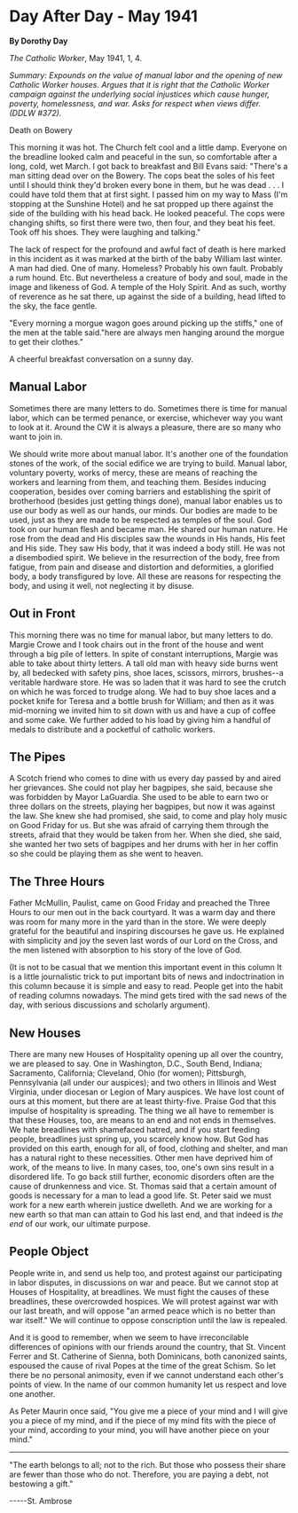 Day After Day - May 1941
========================

**By Dorothy Day**

*The Catholic Worker*, May 1941, 1, 4.

*Summary: Expounds on the value of manual labor and the opening of new
Catholic Worker houses. Argues that it is right that the Catholic Worker
campaign against the underlying social injustices which cause hunger,
poverty, homelessness, and war. Asks for respect when views differ.
(DDLW \#372).*

Death on Bowery

This morning it was hot. The Church felt cool and a little damp.
Everyone on the breadline looked calm and peaceful in the sun, so
comfortable after a long, cold, wet March. I got back to breakfast and
Bill Evans said: "There's a man sitting dead over on the Bowery. The
cops beat the soles of his feet until I should think they'd broken every
bone in them, but he was dead . . . I could have told them that at first
sight. I passed him on my way to Mass (I'm stopping at the Sunshine
Hotel) and he sat propped up there against the side of the building with
his head back. He looked peaceful. The cops were changing shifts, so
first there were two, then four, and they beat his feet. Took off his
shoes. They were laughing and talking."

The lack of respect for the profound and awful fact of death is here
marked in this incident as it was marked at the birth of the baby
William last winter. A man had died. One of many. Homeless? Probably his
own fault. Probably a rum hound. Etc. But nevertheless a creature of
body and soul, made in the image and likeness of God. A temple of the
Holy Spirit. And as such, worthy of reverence as he sat there, up
against the side of a building, head lifted to the sky, the face gentle.

"Every morning a morgue wagon goes around picking up the stiffs," one of
the men at the table said."here are always men hanging around the morgue
to get their clothes."

A cheerful breakfast conversation on a sunny day.

Manual Labor
------------

Sometimes there are many letters to do. Sometimes there is time for
manual labor, which can be termed penance, or exercise, whichever way
you want to look at it. Around the CW it is always a pleasure, there are
so many who want to join in.

We should write more about manual labor. It's another one of the
foundation stones of the work, of the social edifice we are trying to
build. Manual labor, voluntary poverty, works of mercy, these are means
of reaching the workers and learning from them, and teaching them.
Besides inducing cooperation, besides over coming barriers and
establishing the spirit of brotherhood (besides just getting things
done), manual labor enables us to use our body as well as our hands, our
minds. Our bodies are made to be used, just as they are made to be
respected as temples of the soul. God took on our human flesh and became
man. He shared our human nature. He rose from the dead and His disciples
saw the wounds in His hands, His feet and His side. They saw His body,
that it was indeed a body still. He was not a disembodied spirit. We
believe in the resurrection of the body, free from fatigue, from pain
and disease and distortion and deformities, a glorified body, a body
transfigured by love. All these are reasons for respecting the body, and
using it well, not neglecting it by disuse.

Out in Front
------------

This morning there was no time for manual labor, but many letters to do.
Margie Crowe and I took chairs out in the front of the house and went
through a big pile of letters. In spite of constant interruptions,
Margie was able to take about thirty letters. A tall old man with heavy
side burns went by, all bedecked with safety pins, shoe laces, scissors,
mirrors, brushes--a veritable hardware store. He was so laden that it
was hard to see the crutch on which he was forced to trudge along. We
had to buy shoe laces and a pocket knife for Teresa and a bottle brush
for William; and then as it was mid-morning we invited him to sit down
with us and have a cup of coffee and some cake. We further added to his
load by giving him a handful of medals to distribute and a pocketful of
catholic workers.

The Pipes
---------

A Scotch friend who comes to dine with us every day passed by and aired
her grievances. She could not play her bagpipes, she said, because she
was forbidden by Mayor LaGuardia. She used to be able to earn two or
three dollars on the streets, playing her bagpipes, but now it was
against the law. She knew she had promised, she said, to come and play
holy music on Good Friday for us. But she was afraid of carrying them
through the streets, afraid that they would be taken from her. When she
died, she said, she wanted her two sets of bagpipes and her drums with
her in her coffin so she could be playing them as she went to heaven.

The Three Hours
---------------

Father McMullin, Paulist, came on Good Friday and preached the Three
Hours to our men out in the back courtyard. It was a warm day and there
was room for many more in the yard than in the store. We were deeply
grateful for the beautiful and inspiring discourses he gave us. He
explained with simplicity and joy the seven last words of our Lord on
the Cross, and the men listened with absorption to his story of the love
of God.

(It is not to be casual that we mention this important event in this
column It is a little journalistic trick to put important bits of news
and indoctrination in this column because it is simple and easy to read.
People get into the habit of reading columns nowadays. The mind gets
tired with the sad news of the day, with serious discussions and
scholarly argument).

New Houses
----------

There are many new Houses of Hospitality opening up all over the
country, we are pleased to say. One in Washington, D.C., South Bend,
Indiana; Sacramento, California; Cleveland, Ohio (for women);
Pittsburgh, Pennsylvania (all under our auspices); and two others in
Illinois and West Virginia, under diocesan or Legion of Mary auspices.
We have lost count of ours at this moment, but there are at least
thirty-five. Praise God that this impulse of hospitality is spreading.
The thing we all have to remember is that these Houses, too, are means
to an end and not ends in themselves. We hate breadlines with shamefaced
hatred, and if you start feeding people, breadlines just spring up, you
scarcely know how. But God has provided on this earth, enough for all,
of food, clothing and shelter, and man has a natural right to these
necessities. Other men have deprived him of work, of the means to live.
In many cases, too, one's own sins result in a disordered life. To go
back still further, economic disorders often are the cause of
drunkenness and vice. St. Thomas said that a certain amount of goods is
necessary for a man to lead a good life. St. Peter said we must work for
a new earth wherein justice dwelleth. And we are working for a new earth
so that man can attain to God his last end, and that indeed is *the end*
of our work, our ultimate purpose.

People Object
-------------

People write in, and send us help too, and protest against our
participating in labor disputes, in discussions on war and peace. But we
cannot stop at Houses of Hospitality, at breadlines. We must fight the
causes of these breadlines, these overcrowded hospices. We will protest
against war with our last breath, and will oppose "an armed peace which
is no better than war itself." We will continue to oppose conscription
until the law is repealed.

And it is good to remember, when we seem to have irreconcilable
differences of opinions with our friends around the country, that St.
Vincent Ferrer and St. Catherine of Sienna, both Dominicans, both
canonized saints, espoused the cause of rival Popes at the time of the
great Schism. So let there be no personal animosity, even if we cannot
understand each other's points of view. In the name of our common
humanity let us respect and love one another.

As Peter Maurin once said, "You give me a piece of your mind and I will
give you a piece of my mind, and if the piece of my mind fits with the
piece of your mind, according to your mind, you will have another piece
on your mind."

-------------------------------

"The earth belongs to all; not to the rich. But those who possess their
share are fewer than those who do not. Therefore, you are paying a debt,
not bestowing a gift."

-----St. Ambrose
